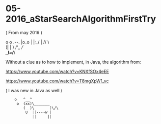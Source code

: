 # 05-2016_aStarSearchAlgorithmFirstTry

( From may 2016 )

   o
    o
        .--.
       |o_o |
       |:_/ |
      //   \ \
     (|     | )
    /'\_   _/`\
    \___)=(___/


Without a clue as to how to implement, in Java, the algorithm from:

https://www.youtube.com/watch?v=KNXfSOx4eEE <!--A* Pathfinding Tutorial-->

https://www.youtube.com/watch?v=T8mgXpW1_vc <!--A* pathfinding for beginners implementation (theory)-->


( I was new in Java as well )

        o   ^__^
         o  (xx)\_______
            (__)\       )\/\
             U  ||----w |
                ||     ||

